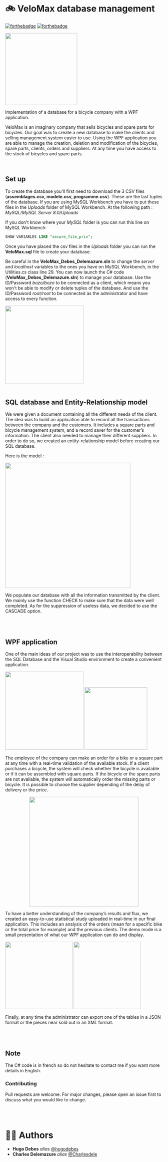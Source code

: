 # 🚲 VeloMax database management

[![forthebadge](https://forthebadge.com/images/badges/made-with-c-sharp.svg)](https://forthebadge.com) [![forthebadge](https://forthebadge.com/images/badges/powered-by-oxygen.svg)](https://forthebadge.com)

<img src=https://user-images.githubusercontent.com/63778269/138353604-f87af710-c382-45b5-a900-e69670b2e7a4.gif height=230/>

Implementation of a database for a bicycle company with a WPF application.

VeloMax is an imaginary company that sells bicycles and spare parts for bicycles. Our goal was to create a new database to make the clients and selling management system easier to use. Using the WPF application you are able to manage the creation, deletion and modification of the bicycles, spare parts, clients, orders and suppliers. At any time you have access to the stock of bicycles and spare parts.

<br/>

## Set up

To create the database you'll first need to download the 3 CSV files (**assemblages.csv, modele.csv,  programme.csv**). These are the last tuples of the database. If you are using MySQL Workbench you have to put these files in the _Uploads_ folder of MySQL Workbench. At the following path : _MySQL/MySQL Server 8.0/Uploads_

If you  don't know where your _MySQL_ folder is you can run this line on MySQL Workbench:

```sql
SHOW VARIABLES LIKE "secure_file_priv";
```

Once you have placed the csv files in the _Uploads_ folder you can run the **VeloMax.sql** file to create your database.

Be careful in the **VeloMax_Debes_Delemazure.sln** to change the _server_ and _localhost_ variables to the ones you have on MySQL Workbench, in the Utilities.cs class line 29.
You can now launch the C# code (**VeloMax_Debes_Delemazure.sln**) to manage your database. Use the ID/Password _bozo/bozo_ to be connected as a client, which means you won't be able to modify or delete tuples of the database. And use the ID/Password _root/root_ to be connected as the administrator and have access to every function.

<img src=https://user-images.githubusercontent.com/63778269/138357657-85fe841c-9e29-401f-ba04-7736e3bcba15.gif height=250/>

<br/>
<br/>

## SQL database and Entity-Relationship model

We were given a document containing all the different needs of the client. The idea was to build an application able to record all the transactions between the company and the customers. It includes a square parts and bicycle management system, and a record saver for the customer’s information. The client also needed to manage their different suppliers. In order to do so, we created an entity-relationship model before creating our SQL database.

Here is the model : 

<img src=https://user-images.githubusercontent.com/63778269/138358612-3d51e8eb-5359-4523-ab61-355355593c9f.png height=400/>

We populate our database with all the information transmitted by the client. We mainly use the function CHECK to make sure that the data were well completed. As for the suppression of useless data, we decided to use the CASCADE option.

<br/>
<br/>

## WPF application

One of the main ideas of our project was to use the interoperability between the SQL Database and the Visual Studio environment to create a convenient application.

<p align="left"> 
  <img src=https://user-images.githubusercontent.com/63778269/138359063-cf808d32-af25-408c-994b-5203cd1c5f6f.gif height=250/>
  <img src=https://user-images.githubusercontent.com/63778269/138359072-c07541b5-2cf2-4883-bb21-9f50cc1f5b86.gif height=200/>
</p>

The employee of the company can make an order for a bike or a square part at any time with a real-time validation of the available stock. If a client purchases a bicycle, the system will check whether the bicycle is available or if it can be assembled with square parts. If the bicycle or the spare parts are not available, the system will automatically order the missing parts or bicycle. It is possible to choose the supplier depending of the delay of delivery or the price.

<p align="center"> 
  <img src=https://user-images.githubusercontent.com/63778269/138360030-f8af284a-3780-4538-96de-ce9591b62d0d.gif height=350/>
</p>

To have a better understanding of the company’s results and flux, we created an easy-to-use statistical study uploaded in real-time in our final application. This includes an analysis of the orders (mean for a specific bike or the total price for example) and the previous clients. The demo mode is a small presentation of what our WPF application can do and display.

<p align="left"> 
  <img src=https://user-images.githubusercontent.com/63778269/138359041-3b4617f9-d43b-47a7-9bb7-9f4d68e5bd5e.gif height=215/>
  <img src=https://user-images.githubusercontent.com/63778269/138359058-0462c636-0d77-480e-b03b-00f253bdd9d4.gif height=215/>
</p>

Finally, at any time the administrator can export one of the tables in a JSON format or the pieces near sold out in an XML format.

<br/>
<br/>

## Note

The C# code is in french so do not hesitate to contact me if you want more details in English.

### Contributing

Pull requests are welcome. For major changes, please open an issue first to discuss what you would like to change.

<br/>
<br/>

# 🧍‍♂️ Authors

* **Hugo Debes** _alias_ [@hugodebes](https://github.com/hugodebes)
* **Charles Delemazure** _alias_ [@Charlesdele](https://github.com/Charlesdele)
